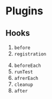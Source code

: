 # Plugins

## Hooks

1. `before`
2. `registration`
<!-- TODO: 3. `setup` -->
4. `beforeEach`
5. `runTest`
6. `afrerEach`
7. `cleanup`
8. `after`
